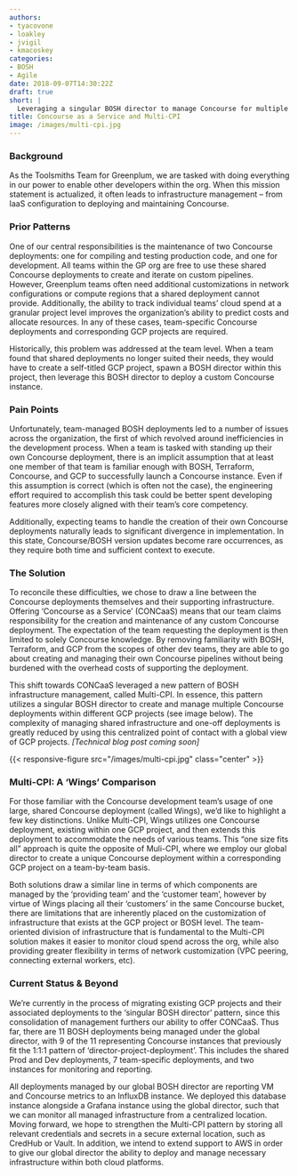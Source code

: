 ```yaml
---
authors:
- tyacovone
- loakley
- jvigil
- kmacoskey
categories:
- BOSH
- Agile
date: 2018-09-07T14:30:22Z
draft: true
short: |
  Leveraging a singular BOSH director to manage Concourse for multiple teams
title: Concourse as a Service and Multi-CPI
image: /images/multi-cpi.jpg
---
```

### **Background**
As the Toolsmiths Team for Greenplum, we are tasked with doing everything in our power to enable other developers within the org.  When this mission statement is actualized, it often leads to infrastructure management – from IaaS configuration to deploying and maintaining Concourse.

### **Prior Patterns**
One of our central responsibilities is the maintenance of two Concourse deployments: one for compiling and testing production code, and one for development. All teams within the GP org are free to use these shared Concourse deployments to create and iterate on custom pipelines. However, Greenplum teams often need additional customizations in network configurations or compute regions that a shared deployment cannot provide. Additionally, the ability to track individual teams’ cloud spend at a granular project level improves the organization’s ability to predict costs and allocate resources. In any of these cases, team-specific Concourse deployments and corresponding GCP projects are required. 

Historically, this problem was addressed at the team level. When a team found that shared deployments no longer suited their needs, they would have to create a self-titled GCP project, spawn a BOSH director within this project, then leverage this BOSH director to deploy a custom Concourse instance.

### **Pain Points**
Unfortunately, team-managed BOSH deployments led to a number of issues across the organization, the first of which revolved around inefficiencies in the development process. When a team is tasked with standing up their own Concourse deployment, there is an implicit assumption that at least one member of that team is familiar enough with BOSH, Terraform, Concourse, and GCP to successfully launch a Concourse instance. Even if this assumption is correct (which is often not the case), the engineering effort required to accomplish this task could be better spent developing features more closely aligned with their team’s core competency.

Additionally, expecting teams to handle the creation of their own Concourse deployments naturally leads to significant divergence in implementation. In this state, Concourse/BOSH version updates become rare occurrences, as they require both time and sufficient context to execute. 

### **The Solution**
To reconcile these difficulties, we chose to draw a line between the Concourse deployments themselves and their supporting infrastructure. Offering ‘Concourse as a Service’ (CONCaaS) means that our team claims responsibility for the creation and maintenance of any custom Concourse deployment. The expectation of the team requesting the deployment is then limited to solely Concourse knowledge. By removing familiarity with BOSH, Terraform, and GCP from the scopes of other dev teams, they are able to go about creating and managing their own Concourse pipelines without being burdened with the overhead costs of supporting the deployment.

This shift towards CONCaaS leveraged a new pattern of BOSH infrastructure management, called Multi-CPI. In essence, this pattern utilizes a singular BOSH director to create and manage multiple Concourse deployments within different GCP projects (see image below). The complexity of managing shared infrastructure and one-off deployments is greatly reduced by using this centralized point of contact with a global view of GCP projects. _[Technical blog post coming soon]_ 

{{< responsive-figure src="/images/multi-cpi.jpg" class="center" >}}

### **Multi-CPI: A ‘Wings’ Comparison**
For those familiar with the Concourse development team’s usage of one large, shared Concourse deployment (called Wings), we’d like to highlight a few key distinctions. Unlike Multi-CPI, Wings utilizes one Concourse deployment, existing within one GCP project, and then extends this deployment to accommodate the needs of various teams. This “one size fits all” approach is quite the opposite of Muli-CPI, where we employ our global director to create a unique Concourse deployment within a corresponding GCP project on a team-by-team basis.

Both solutions draw a similar line in terms of which components are managed by the ‘providing team’ and the ‘customer team’, however by virtue of Wings placing all their ‘customers’ in the same Concourse bucket, there are limitations that are inherently placed on the customization of infrastructure that exists at the GCP project or BOSH level. The team-oriented division of infrastructure that is fundamental to the Multi-CPI solution makes it easier to monitor cloud spend across the org, while also providing greater flexibility in terms of network customization (VPC peering, connecting external workers, etc).

### **Current Status & Beyond**
We’re currently in the process of migrating existing GCP projects and their associated deployments to the ‘singular BOSH director’ pattern, since this consolidation of management furthers our ability to offer CONCaaS. Thus far, there are 11 BOSH deployments being managed under the global director, with 9 of the 11 representing Concourse instances that previously fit the 1:1:1 pattern of ‘director-project-deployment’. This includes the shared Prod and Dev deployments, 7 team-specific deployments, and two instances for monitoring and reporting.

All deployments managed by our global BOSH director are reporting VM and Concourse metrics to an InfluxDB instance. We deployed this database instance alongside a Grafana instance using the global director, such that we can monitor all managed infrastructure from a centralized location. 
Moving forward, we hope to strengthen the Multi-CPI pattern by storing all relevant credentials and secrets in a secure external location, such as CredHub or Vault. In addition, we intend to extend support to AWS in order to give our global director the ability to deploy and manage necessary infrastructure within both cloud platforms.

